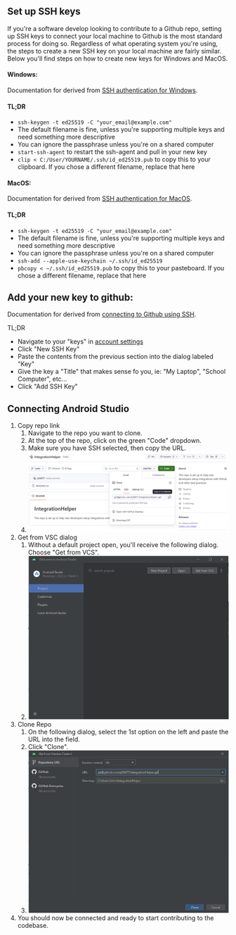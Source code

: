 ## Set up SSH keys
If you're a software develop looking to contribute to a Github repo, setting up SSH keys to connect your local machine to Github is the most standard process for doing so. Regardless of what operating system you're using, the steps to create a new SSH key on your local machine are fairly similar. Below you'll find steps on how to create new keys for Windows and MacOS.


#### Windows:
Documentation for derived from [SSH authentication for Windows](https://docs.github.com/en/authentication/connecting-to-github-with-ssh/generating-a-new-ssh-key-and-adding-it-to-the-ssh-agent?platform=windows).

#### TL;DR
* `ssh-keygen -t ed25519 -C "your_email@example.com"`
* The default filename is fine, unless you're supporting multiple keys and need something more descriptive
* You can ignore the passphrase unless you're on a shared computer
* `start-ssh-agent` to restart the ssh-agent and pull in your new key
* `clip < C:/User/YOURNAME/.ssh/id_ed25519.pub` to copy this to your clipboard. If you chose a different filename, replace that here

#### MacOS:
Documentation for derived from [SSH authentication for MacOS](https://docs.github.com/en/authentication/connecting-to-github-with-ssh/generating-a-new-ssh-key-and-adding-it-to-the-ssh-agent?platform=mac).

#### TL;DR
* `ssh-keygen -t ed25519 -C "your_email@example.com"`
* The default filename is fine, unless you're supporting multiple keys and need something more descriptive
* You can ignore the passphrase unless you're on a shared computer
* `ssh-add --apple-use-keychain ~/.ssh/id_ed25519`
* `pbcopy < ~/.ssh/id_ed25519.pub` to copy this to your pasteboard. If you chose a different filename, replace that here

## Add your new key to github:
Documentation for derived from [connecting to Github using SSH](https://docs.github.com/en/authentication/connecting-to-github-with-ssh/adding-a-new-ssh-key-to-your-github-account).

TL;DR
* Navigate to your "keys" in [account settings](https://github.com/settings/keys)
* Click "New SSH Key"
* Paste the contents from the previous section into the dialog labeled "Key"
* Give the key a "Title" that makes sense fo you, ie: "My Laptop", "School Computer", etc...
* Click "Add SSH Key"

## Connecting Android Studio
1. Copy repo link
   1. Navigate to the repo you want to clone.
   2. At the top of the repo, click on the green "Code" dropdown.
   3. Make sure you have SSH selected, then copy the URL.
   4. ![](a_copy_github_link_ssh.png)
2. Get from VSC dialog
   1. Without a default project open, you'll receive the following dialog. Choose "Get from VCS".
   2. ![](b_get_from_vcs.png)
3. Clone Repo
   1. On the following dialog, select the 1st option on the left and paste the URL into the field.
   2. Click "Clone".
   3. ![](c_clone_repo_ssh.png)
4. You should now be connected and ready to start contributing to the codebase.